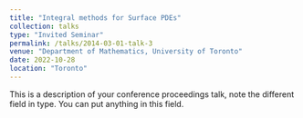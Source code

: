 ```yaml
---
title: "Integral methods for Surface PDEs"
collection: talks
type: "Invited Seminar"
permalink: /talks/2014-03-01-talk-3
venue: "Department of Mathematics, University of Toronto"
date: 2022-10-28
location: "Toronto"
---
```


This is a description of your conference proceedings talk, note the different field in type. You can put anything in this field.
